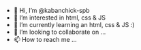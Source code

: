 - 👋 Hi, I’m @kabanchick-spb
- 👀 I’m interested in html, css & JS
- 🌱 I’m currently learning an html, css & JS :)
- 💞️ I’m looking to collaborate on ...
- 📫 How to reach me ...

<!---
kabanchick-spb/kabanchick-spb is a ✨ special ✨ repository because its `README.md` (this file) appears on your GitHub profile.
You can click the Preview link to take a look at your changes.
--->
